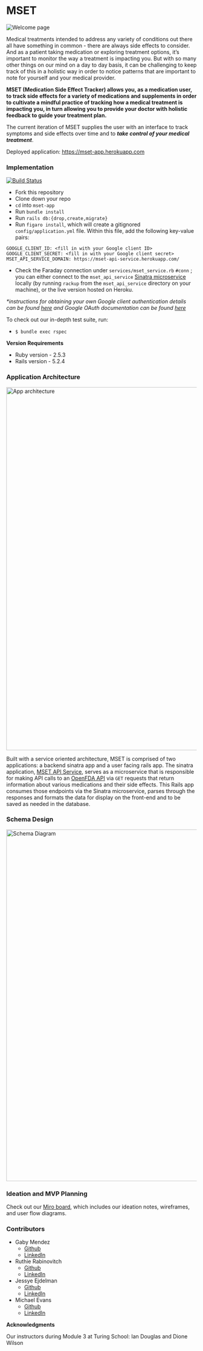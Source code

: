 # MSET

![Welcome page](https://user-images.githubusercontent.com/62635544/93638232-2c3f5900-f9b4-11ea-9310-d42b9d4eb1e8.png)

Medical treatments intended to address any variety of conditions out there all have something in common - there are always side effects to consider. And as a patient taking medication or exploring treatment options, it’s important to monitor the way a treatment is impacting you. But with so many other things on our mind on a day to day basis, it can be challenging to keep track of this in a holistic way in order to notice patterns that are important to note for yourself and your medical provider.

**MSET (Medication Side Effect Tracker) allows you, as a medication user, to track side effects for a variety of medications and supplements in order to cultivate a mindful practice of tracking how a medical treatment is impacting you, in turn allowing you to provide your doctor with holistic feedback to guide your treatment plan.**

The current iteration of MSET supplies the user with an interface to track symptoms and side effects over time and to ***take control of your medical treatment***.

Deployed application: https://mset-app.herokuapp.com


### Implementation

[![Build Status](https://travis-ci.org/gabichuelas/mset_app.svg?branch=master)](https://travis-ci.org/gabichuelas/mset_app)

- Fork this repository 
- Clone down your repo
- `cd` into `mset-app`
- Run `bundle install`
- Run `rails db:{drop,create,migrate}`
- Run `figaro install`, which will create a gitignored `config/application.yml` file. Within this file, add the following key-value pairs:
```
GOOGLE_CLIENT_ID: <fill in with your Google client ID>
GOOGLE_CLIENT_SECRET: <fill in with your Google client secret>
MSET_API_SERVICE_DOMAIN: https://mset-api-service.herokuapp.com/
```
- Check the Faraday connection under `services/mset_service.rb` `#conn` ; you can either connect to the `mset_api_service` [Sinatra microservice](https://github.com/gabichuelas/mset_api_service) locally (by running `rackup` from the `mset_api_service` directory on your machine), or the live version hosted on Heroku.

_*instructions for obtaining your own Google client authentication details can be found [here](https://www.balbooa.com/gridbox-documentation/how-to-get-google-client-id-and-client-secret) and Google OAuth documentation can be found [here](https://developers.google.com/adwords/api/docs/guides/authentication)_


To check out our in-depth test suite, run:

- ``$ bundle exec rspec``

**Version Requirements**

- Ruby version - 2.5.3
- Rails version - 5.2.4


### Application Architecture
<img width="958" alt="App architecture" src="https://user-images.githubusercontent.com/62635544/93505433-178d9300-f8d8-11ea-8b65-afb599e98ec3.png">

Built with a service oriented architecture, MSET is comprised of two applications: a backend sinatra app and a user facing rails app. The sinatra application, [MSET API Service](https://github.com/gabichuelas/mset_api_service/), serves as a microservice that is responsible for making API calls to an [OpenFDA API](https://open.fda.gov/apis/) via `GET` requests that return information about various medications and their side effects. This Rails app consumes those endpoints via the Sinatra microservice, parses through the responses and formats the data for display on the front-end and to be saved as needed in the database.


### Schema Design
<img width="928" alt="Schema Diagram" src="https://user-images.githubusercontent.com/43380627/93499143-a4d4e580-f8e0-11ea-943d-680a95ff4322.png">


### Ideation and MVP Planning
Check out our [Miro board](https://miro.com/app/board/o9J_klmzIYA=/), which includes our ideation notes, wireframes, and user flow diagrams.

### Contributors

- Gaby Mendez
  - [Github](https://github.com/gabichuelas)
  - [LinkedIn](https://www.linkedin.com/in/gabymendez/)
- Ruthie Rabinovitch
  - [Github](https://github.com/rrabinovitch)
  - [LinkedIn](https://www.linkedin.com/in/ruthie-r/)
- Jessye Ejdelman
  - [Github](https://github.com/ejdelsztejn)
  - [LinkedIn](https://www.linkedin.com/in/jessye-ejdelman/)
- Michael Evans
  - [Github](https://github.com/michaeljevans)
  - [LinkedIn](https://www.linkedin.com/in/michaeljamesevans/)

**Acknowledgments**

Our instructors during Module 3 at Turing School:
Ian Douglas and Dione Wilson
